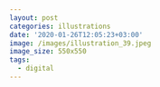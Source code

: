 ```yaml
---
layout: post
categories: illustrations
date: '2020-01-26T12:05:23+03:00'
image: /images/illustration_39.jpeg
image_size: 550x550
tags:
  - digital
---
```

